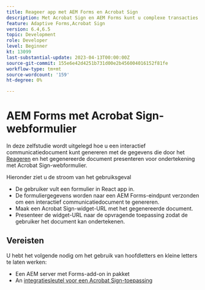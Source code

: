 ```yaml
---
title: Reageer app met AEM Forms en Acrobat Sign
description: Met Acrobat Sign en AEM Forms kunt u complexe transacties automatiseren en juridische e-handtekeningen opnemen als onderdeel van een naadloze digitale ervaring.
feature: Adaptive Forms,Acrobat Sign
version: 6.4,6.5
topic: Development
role: Developer
level: Beginner
kt: 13099
last-substantial-update: 2023-04-13T00:00:00Z
source-git-commit: 155e6e42d4251b731d00e2b456004016152f81fe
workflow-type: tm+mt
source-wordcount: '159'
ht-degree: 0%

---
```


# AEM Forms met Acrobat Sign-webformulier


In deze zelfstudie wordt uitgelegd hoe u een interactief communicatiedocument kunt genereren met de gegevens die door het [Reageren](https://react.dev/) en het gegenereerde document presenteren voor ondertekening met Acrobat Sign-webformulier.

Hieronder ziet u de stroom van het gebruiksgeval

* De gebruiker vult een formulier in React app in.
* De formuliergegevens worden naar een AEM Forms-eindpunt verzonden om een interactief communicatiedocument te genereren.
* Maak een Acrobat Sign-widget-URL met het gegenereerde document.
* Presenteer de widget-URL naar de opvragende toepassing zodat de gebruiker het document kan ondertekenen.

## Vereisten

U hebt het volgende nodig om het gebruik van hoofdletters en kleine letters te laten werken:

* Een AEM server met Forms-add-on in pakket
* An [integratiesleutel voor een Acrobat Sign-toepassing](https://helpx.adobe.com/sign/kb/how-to-create-an-integration-key.html)

